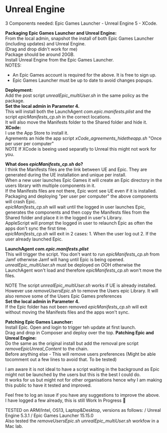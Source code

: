 # Unreal Engine

3 Components needed: Epic Games Launcher - Unreal Engine 5 - XCode.

**Packaging Epic Games Launcher and Unreal Engine:** \
From the local admin, snapshot the install of both Epic Games Launcher (including updates) and Unreal Engine. \
(Drag and drop didn't work for me) \
Package should be around 20GB. \
Install Unreal Engine from the Epic Games Launcher. \
NOTES:
- An Epic Games account is required for the above. It is free to sign up.
- Epic Games Launcher must be up to date to avoid changes popups.

**Deployment:** \
Add the post script _unrealEpic_multiUser.sh_ in the same policy as the package. \
**Set the local admin in Parameter 4.** \
This will install both the LaunchAgent _com.epic.manifests.plist_ and the script _epicManifests_cp.sh_ in the correct locations. \
It will also move the Manifests folder to the Shared folder and hide it. \
**XCode:** \
I use the App Store to install it. \
Agrements an hide the app script _xCode_agreements_hidetheapp.sh_ "Once per user per computer" \
NOTE If XCode is beeing used separatly to Unreal this might not work for you.

**What does _epicManifests_cp.sh_ do?** \
I think the Manifests files are the link between UE and Epic. They are generated during the UE installation and unique per install. \
When a new user launches Epic Games it will create an Epic directory in the users library with multiple components in it. \
If the Manifests files are not there, Epic wont see UE even if it is installed.
Packaging and deploying "per user per computer" the above components will crash Epic. \
_epicManifests_cp.sh_ will wait until the logged in user launches Epic, generates the components and then copy the Manifests files from the Shared folder and place it in the logged in user's Library. \
AppleScript will prompt the logged in user to relaunch Epic as often the apps don't sync the first time. \
_epicManifests_cp.sh_ will exit in 2 cases: 1. When the user log out 2. If the user already launched Epic.

**LaunchAgent _com.epic.manifests.plist_** \
This will trigger the script. You don't want to run _epicManifests_cp.sh_ from Jamf otherwise Jamf will hang until Epic is being opened.
_unrealEpic_multiUser.sh_ must be deployed on OOH otherwise the LaunchAgent won't load and therefore _epicManifests_cp.sh_ won't move the files.

NOTE The script _unrealEpic_multiUser.sh_ works if UE is already installed. \
However use _removeUsersEpic.sh_ to remove the Users epic Library. It will also remove some of the Users Epic Games preferences \
**Set the local admin in Parameter 4.** \
If the Epic folder has not been removed _epicManifests_cp.sh_ will exit without moving the Manifests files and the apps won't sync.

**Patching Epic Games Launcher:** \
Install Epic. Open and login to trigger teh update at first launch. \
Drag and drop in Composer and deploy over the top.
**Patching Epic and Unreal Engine:** \
Do the same as the original install but add the removal pre script _removeEpicUnreal_Content_ to the chain. \
Before anything else - This will remove users preferences (Might be able tocomment out a few lines to avoid that. To be tested)

I am aware it is not ideal to have a script waiting in the background as Epic might not be launched by the users but this is the best I could do. \
It works for us but might not for other organisations hence why I am making this public to have it tested and improved.

Feel free to log an issue if you have any suggestions to improve the above. \
I have logged a few already, this is still Work In Progress 🙂

TESTED on ARM/Intel, OS13, Laptop&Desktop, versions as follows: / Unreal Engine 5.3.1 / Epic Games Launcher 15.15.0 \
Also tested the _removeUsersEpic.sh_ _unrealEpic_multiUser.sh_ workfow in a Mac lab.

